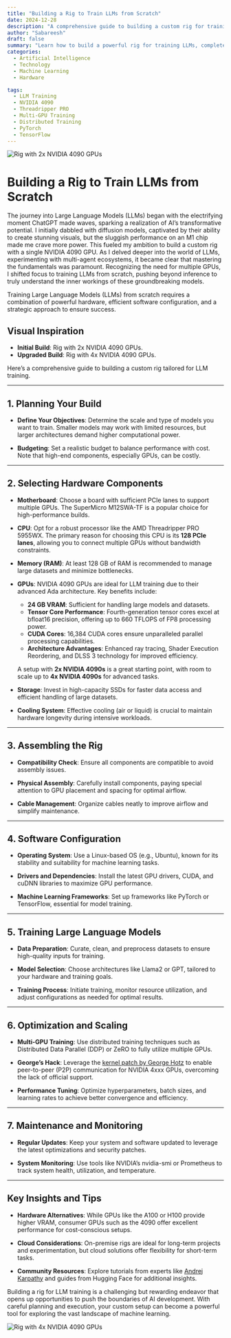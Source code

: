 ```yaml
---
title: "Building a Rig to Train LLMs from Scratch"
date: 2024-12-28
description: "A comprehensive guide to building a custom rig for training Large Language Models (LLMs), including hardware selection, software setup, and optimization tips."
author: "Sabareesh"
draft: false
summary: "Learn how to build a powerful rig for training LLMs, complete with detailed hardware recommendations, software setup, and key insights for scaling and optimization."
categories:
  - Artificial Intelligence
  - Technology
  - Machine Learning
  - Hardware

tags:
  - LLM Training
  - NVIDIA 4090
  - Threadripper PRO
  - Multi-GPU Training
  - Distributed Training
  - PyTorch
  - TensorFlow
---
```


![Rig with 2x NVIDIA 4090 GPUs](/blog-images/ws-1.jpeg)

# Building a Rig to Train LLMs from Scratch

The journey into Large Language Models (LLMs) began with the electrifying moment ChatGPT made waves, sparking a realization of AI’s transformative potential. I initially dabbled with diffusion models, captivated by their ability to create stunning visuals, but the sluggish performance on an M1 chip made me crave more power. This fueled my ambition to build a custom rig with a single NVIDIA 4090 GPU. As I delved deeper into the world of LLMs, experimenting with multi-agent ecosystems, it became clear that mastering the fundamentals was paramount. Recognizing the need for multiple GPUs, I shifted focus to training LLMs from scratch, pushing beyond inference to truly understand the inner workings of these groundbreaking models.

Training Large Language Models (LLMs) from scratch requires a combination of powerful hardware, efficient software configuration, and a strategic approach to ensure success.

## Visual Inspiration
- **Initial Build**: Rig with 2x NVIDIA 4090 GPUs.
- **Upgraded Build**: Rig with 4x NVIDIA 4090 GPUs.

Here’s a comprehensive guide to building a custom rig tailored for LLM training.

---

## 1. Planning Your Build

- **Define Your Objectives**: Determine the scale and type of models you want to train. Smaller models may work with limited resources, but larger architectures demand higher computational power.

- **Budgeting**: Set a realistic budget to balance performance with cost. Note that high-end components, especially GPUs, can be costly.

---

## 2. Selecting Hardware Components

- **Motherboard**: Choose a board with sufficient PCIe lanes to support multiple GPUs. The SuperMicro M12SWA-TF is a popular choice for high-performance builds.

- **CPU**: Opt for a robust processor like the AMD Threadripper PRO 5955WX. The primary reason for choosing this CPU is its **128 PCIe lanes**, allowing you to connect multiple GPUs without bandwidth constraints.

- **Memory (RAM)**: At least 128 GB of RAM is recommended to manage large datasets and minimize bottlenecks.

- **GPUs**: NVIDIA 4090 GPUs are ideal for LLM training due to their advanced Ada architecture. Key benefits include:
  - **24 GB VRAM**: Sufficient for handling large models and datasets.
  - **Tensor Core Performance**: Fourth-generation tensor cores excel at bfloat16 precision, offering up to 660 TFLOPS of FP8 processing power.
  - **CUDA Cores**: 16,384 CUDA cores ensure unparalleled parallel processing capabilities.
  - **Architecture Advantages**: Enhanced ray tracing, Shader Execution Reordering, and DLSS 3 technology for improved efficiency.

  A setup with **2x NVIDIA 4090s** is a great starting point, with room to scale up to **4x NVIDIA 4090s** for advanced tasks.

- **Storage**: Invest in high-capacity SSDs for faster data access and efficient handling of large datasets.

- **Cooling System**: Effective cooling (air or liquid) is crucial to maintain hardware longevity during intensive workloads.

---

## 3. Assembling the Rig

- **Compatibility Check**: Ensure all components are compatible to avoid assembly issues.

- **Physical Assembly**: Carefully install components, paying special attention to GPU placement and spacing for optimal airflow.

- **Cable Management**: Organize cables neatly to improve airflow and simplify maintenance.

---

## 4. Software Configuration

- **Operating System**: Use a Linux-based OS (e.g., Ubuntu), known for its stability and suitability for machine learning tasks.

- **Drivers and Dependencies**: Install the latest GPU drivers, CUDA, and cuDNN libraries to maximize GPU performance.

- **Machine Learning Frameworks**: Set up frameworks like PyTorch or TensorFlow, essential for model training.

---

## 5. Training Large Language Models

- **Data Preparation**: Curate, clean, and preprocess datasets to ensure high-quality inputs for training.

- **Model Selection**: Choose architectures like Llama2 or GPT, tailored to your hardware and training goals.

- **Training Process**: Initiate training, monitor resource utilization, and adjust configurations as needed for optimal results.

---

## 6. Optimization and Scaling

- **Multi-GPU Training**: Use distributed training techniques such as Distributed Data Parallel (DDP) or ZeRO to fully utilize multiple GPUs.

- **George’s Hack**: Leverage the [kernel patch by George Hotz](https://github.com/tinygrad/open-gpu-kernel-modules) to enable peer-to-peer (P2P) communication for NVIDIA 4xxx GPUs, overcoming the lack of official support.

- **Performance Tuning**: Optimize hyperparameters, batch sizes, and learning rates to achieve better convergence and efficiency.

---

## 7. Maintenance and Monitoring

- **Regular Updates**: Keep your system and software updated to leverage the latest optimizations and security patches.

- **System Monitoring**: Use tools like NVIDIA’s nvidia-smi or Prometheus to track system health, utilization, and temperature.

---

## Key Insights and Tips

- **Hardware Alternatives**: While GPUs like the A100 or H100 provide higher VRAM, consumer GPUs such as the 4090 offer excellent performance for cost-conscious setups.

- **Cloud Considerations**: On-premise rigs are ideal for long-term projects and experimentation, but cloud solutions offer flexibility for short-term tasks.

- **Community Resources**: Explore tutorials from experts like [Andrej Karpathy](https://github.com/karpathy/nanoGPT) and guides from Hugging Face for additional insights.

Building a rig for LLM training is a challenging but rewarding endeavor that opens up opportunities to push the boundaries of AI development. With careful planning and execution, your custom setup can become a powerful tool for exploring the vast landscape of machine learning.

![Rig with 4x NVIDIA 4090 GPUs](/blog-images/ws-2.jpeg)

